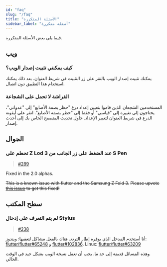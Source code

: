 ```yaml
---
id: "faq"
slug: "/faq"
title: "الأسئلة المتكررة"
sidebar_label: "أسئلة متكررة"
---
```


فيما يلي بعض الأسئلة المتكررة.

## ويب

### كيف يمكنني تثبيت إصدار الويب؟

يمكنك تثبيت إصدار الويب بالنقر على زر التثبيت في شريط العنوان. بعد ذلك يمكنك استخدام هذا التطبيق دون اتصال.

### الفراشة لا تحمل على الشجاعة

المستخدمين الشجعان الذين قاموا بتعيين إعداد درع "حظر بصمة الأصابع" إلى "عدواني"، يحتاجون إلى تغييره إلى "قياسي" أو فقط إلى "حظر بصمة الأصابع". انقر على أيقونة الدرع في شريط العنوان لتغيير الإعداد. حاول تحديث المتصفح الخاص بك إلى أحدث إصدار.

## الجوال

### تحطم على Z Lod 3 عند الضغط على زر الجانب من S Pen

> [#289](https://github.com/LinwoodDev/Butterfly/issues/289)

Fixed in the 2.0 alphas.

~~This is a known issue with flutter and the Samsung Z Fold 3.~~ ~~Please upvote [this issue](https://github.com/flutter/flutter/issues/111068) to get this fixed!~~

## سطح المكتب

### لم يتم التعرف على إدخال Stylus

> [#238](https://github.com/LinwoodDev/Butterfly/issues/238)

أنا أستخدم المدخل الذي يوفره إطار التردد. هناك بالفعل مشاكل لتعقبها: ويندوز: [flutter/flutter#65248](https://github.com/flutter/flutter/issues/65248) و [flutter#102836](https://github.com/flutter/flutter/issues/102836). Linux: [flutter/flutter#63209](https://github.com/flutter/flutter/issues/63209)

وهذه المسائل قديمة إلى حد ما. يجب أن تعمل نسخة الويب بشكل جيد في الوقت الحالي.
